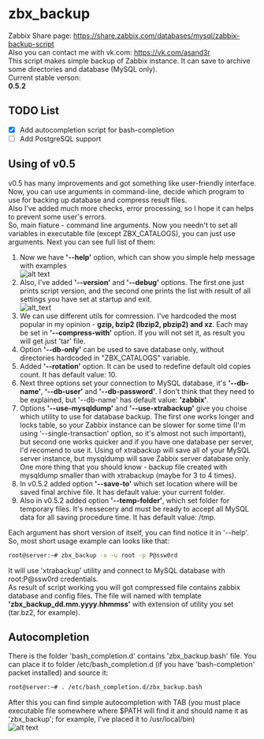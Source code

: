 # zbx_backup
Zabbix Share page: https://share.zabbix.com/databases/mysql/zabbix-backup-script  
Also you can contact me with vk.com: https://vk.com/asand3r  
This script makes simple backup of Zabbix instance. It can save to archive some directories and database (MySQL only).  
Current stable verson:  
<b>0.5.2</b>  

## TODO List
- [x] Add autocompletion script for bash-completion  
- [ ] Add PostgreSQL support  

## Using of v0.5
v0.5 has many improvements and got something like user-friendly interface.  
Now, you can use arguments in command-line, decide which program to use for backing up database and compress result files.  
Also I've added much more checks, error processing, so I hope it can helps to prevent some user's errors.  
So, main fiature - command line arguments. Now you needn't to set all variables in executable file (except ZBX_CATALOGS), you can just use arguments. Next you can see full list of them:  
1. Now we have __'--help'__ option, which can show you simple help message with examples  
![alt text](https://pp.userapi.com/c841132/v841132025/38baf/kdHb0Pp3R94.jpg)  
2. Also, I've added __'--version'__ and __'--debug'__ options. The first one just prints script version, and the second one prints the list with result of all settings you have set at startup and exit.  
![alt_text](https://pp.userapi.com/c834104/v834104412/2479e/oVe0ybMtguw.jpg)  
3. We can use different utils for comression. I've hardcoded the most popular in my opinion - __gzip, bzip2 (lbzip2, pbzip2) and xz__. Each may be set in __'--compress-with'__ option. If you will not set it, as result you will get just 'tar' file.  
4. Option __'--db-only'__ can be used to save database only, without directories hardcoded in "ZBX_CATALOGS" variable.  
5. Added __'--rotation'__ option. It can be used to redefine default old copies count. It has default value: 10.  
6. Next three options set your connection to MySQL database, it's __'--db-name'__, __'--db-user'__ and __'--db-password'__. I don't think that they need to be explained, but '--db-name' has default value: __'zabbix'__.
7. Options __'--use-mysqldump'__ and __'--use-xtrabackup'__ give you choise which utility to use for database backup. The first one works longer and locks table, so your Zabbix instance can be slower for some time (I'm using '--single-transaction' option, so it's almost not such important), but second one works quicker and if you have one database per server, I'd recomend to use it. Using of xtrabackup will save all of your MySQL server instance, but mysqldump will save Zabbix server database only. One more thing that you should know - backup file created with mysqldump smaller than with xtrabackup (maybe for 3 to 4 times).  
8. In v0.5.2 added option __'--save-to'__ which set location where will be saved final archive file. It has default value: your current folder.  
9. Also in v0.5.2 added option __'--temp-folder'__, which set folder for temporary files. It's nessecery and must be ready to accept all MySQL data for all saving procedure time. It has default value: /tmp.

Each argument has short version of itself, you can find notice it in '--help'. So, most short usage example can looks like that:  
```bash
root@server:~# zbx_backup -x -u root -p P@ssw0rd
```
It will use 'xtrabackup' utility and connect to MySQL database with root:P@ssw0rd credentials.  
As result of script working you will got compressed file contains zabbix database and config files. The file will named with template __'zbx_backup_dd.mm.yyyy.hhmmss'__ with extension of utility you set (tar.bz2, for example).

## Autocompletion
There is the folder 'bash_completion.d' contains 'zbx_backup.bash' file. You can place it to folder /etc/bash_completion.d (if you have 'bash-completion' packet installed) and source it:  
```bash
root@server:~# . /etc/bash_completion.d/zbx_backup.bash
```
After this you can find simple autocompletion with TAB (you must place executable file somewhere where $PATH will find it and should name it as 'zbx_backup'; for example, I've placed it to /usr/local/bin)  
![alt text](https://pp.userapi.com/c841536/v841536677/37165/HhL-1GMUAxg.jpg)

